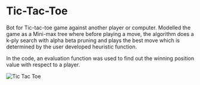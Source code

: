 # Tic-Tac-Toe
Bot for Tic-tac-toe game against another player or computer. Modelled the game as a Mini-max tree where before playing a move, the algorithm does a k-ply search with alpha beta pruning and plays the best move which is determined by the user developed heuristic function.


In the code, an evaluation function was used to find out the winning position value with respect to a player. 

![Tic Tac Toe](https://raw.githubusercontent.com/vaibhavagarwal220/tic-tac-toe/master/tic-tac-toe-1243293_960_720.png)
